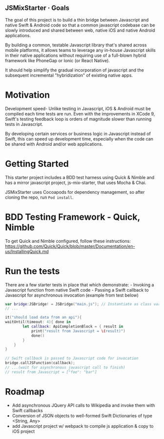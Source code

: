 
## JSMixStarter · Goals
The goal of this project is to build a thin bridge between Javascript and 
native Swift & Android code so that a common javascript codebase can be slowly 
introduced and shared between web, native iOS and native Android applications.

By building a common, testable Javascript library that's shared across mobile
platforms, it allows teams to leverage any in-house Javascript skills in their 
native applications without requiring use of a full-blown hybrid framework like
PhoneGap or Ionic (or React Native).  

It should help simplify the gradual incorporation of javascript and the subsequent 
incremental  "hybridization" of existing native apps.

# Motivation #
Development speed- Unlike testing in Javascript, iOS & Android must be compiled 
each time tests are run.  Even with the improvements in XCode 9, Swift's testing 
feedback loop is orders of magnitude slower than running tests in Javascript. 

By developing certain services or business logic in Javascript instead of Swift, 
this can speed up development time, especially when the code can be shared with 
Android and/or web applications.

# Getting Started #
This starter project includes a BDD test harness using Quick & Nimble and 
has a mirror javascript project, js-mix-starter, that uses Mocha & Chai.
   
JSMixStarter uses Cocoapods for dependency management, so after cloning
the repo, run `Pod install`.  

# BDD Testing Framework - Quick, Nimble #
To get Quick and Nimble configured, follow these instructions: 
https://github.com/Quick/Quick/blob/master/Documentation/en-us/InstallingQuick.md

# Run the tests #
There are a few starter tests in place that which demonstrate:
    - Invoking a Javascript function from native Swift code
    - Passing a Swift callback to Javascript for asynchronous invocation (example
    from test below)
    
```swift
var bridge:JSBridge! = JSBridge("main.js"); // Instantiate as class variable
// ...

it("should load data from an api"){
waitUntil(timeout: 4){ done in    
        let callback: ApiCompletionBlock = { result in
            print("result from Javascript = \(result)") 
            done()
        }    
    }
}
                        
// Swift callback is passed to Javascript code for invocation
bridge.callJSFunction(callback); 
// ...(wait for asynchronous javascript call to finish)
// result from Javascript = ["foo": "bar"]
```


# Roadmap #
- Add asynchronous JQuery API calls to Wikipedia and invoke them with Swift callbacks
- Conversion of JSON objects to well-formed Swift Dictionaries of type <String, Any>
- add Javascript project w/ webpack to compile js application & copy to iOS project 
